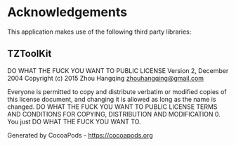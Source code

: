 # Acknowledgements
This application makes use of the following third party libraries:

## TZToolKit

DO WHAT THE FUCK YOU WANT TO PUBLIC LICENSE
                    Version 2, December 2004
Copyright (c) 2015 Zhou Hangqing <zhouhangqing@gmail.com>

Everyone is permitted to copy and distribute verbatim or modified
copies of this license document, and changing it is allowed as long
as the name is changed.
            DO WHAT THE FUCK YOU WANT TO PUBLIC LICENSE
    TERMS AND CONDITIONS FOR COPYING, DISTRIBUTION AND MODIFICATION
  0. You just DO WHAT THE FUCK YOU WANT TO.

Generated by CocoaPods - https://cocoapods.org
